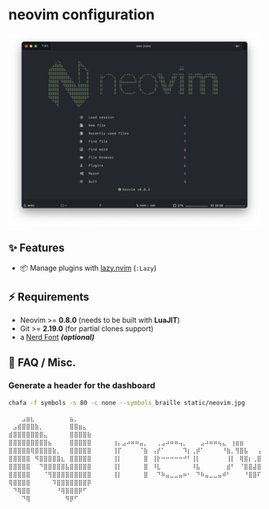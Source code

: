 # neovim configuration

![neovim-dashboard](static/dashboard.png)

## ✨ Features

- 📦 Manage plugins with [lazy.nvim](https://github.com/folke/lazy.nvim) (`:Lazy`)

## ⚡️ Requirements

- Neovim >= **0.8.0** (needs to be built with **LuaJIT**)
- Git >= **2.19.0** (for partial clones support)
- a [Nerd Font](https://www.nerdfonts.com/) **_(optional)_**

## 🔎 FAQ / Misc.

### Generate a header for the dashboard

```sh
chafa -f symbols -s 80 -c none --symbols braille static/neovim.jpg
```

```
⠀⠀⠀⣠⣶⣆⠀⠀⠀⠀⠀⠀⠀⠀⣦⡀⠀⠀⠀⠀⠀⠀⠀⠀⠀⠀⠀⠀⠀⠀⠀⠀⠀⠀⠀⠀⠀⠀⠀⠀⠀⠀⠀⠀⠀⠀⠀⠀⠀⠀⠀⠀⠀⠀⠀⠀⠀⠀⠀⠀⠀⠀⠀⠀⠀⠀⠀⠀⠀⠀⠀⠀⠀⠀⠀⠀⠀⠀⠀⠀
⠀⣠⣾⣿⣿⣿⣷⡀⠀⠀⠀⠀⠀⠀⣿⣿⣶⣄⠀⠀⠀⠀⠀⠀⠀⠀⠀⠀⠀⠀⠀⠀⠀⠀⠀⠀⠀⠀⠀⠀⠀⠀⠀⠀⠀⠀⠀⠀⠀⠀⠀⠀⠀⠀⠀⠀⠀⠀⠀⠀⠀⢀⣤⣤⠀⠀⠀⠀⠀⠀⠀⠀⠀⠀⠀⠀⠀⠀⠀⠀
⣾⣿⣿⣿⣿⣿⣿⣿⣄⠀⠀⠀⠀⠀⣿⣿⣿⣿⣷⠀⠀⠀⠀⠀⠀⠀⠀⠀⠀⠀⠀⠀⠀⠀⠀⠀⠀⠀⠀⠀⠀⠀⠀⠀⠀⠀⠀⠀⠀⠀⠀⠀⠀⠀⠀⠀⠀⠀⠀⠀⠀⠘⠛⠛⠀⠀⠀⠀⠀⠀⠀⠀⠀⠀⠀⠀⠀⠀⠀⠀
⣿⣿⣿⣿⣿⣿⣿⣿⣿⣦⠀⠀⠀⠀⣿⣿⣿⣿⣿⠀⠀⠀⠀⠀⢰⡄⣠⠴⠶⠶⣤⡀⠀⠀⢀⣠⠴⠶⠶⢤⡀⠀⠀⠀⣠⠴⠶⠶⢦⣄⠀⢰⣶⣶⠀⠀⠀⠀⣰⣶⡶⢰⣶⣶⠀⠀⣶⣶⣤⣶⣿⣷⣦⣠⣶⣾⣿⣷⣦⡀
⣿⣿⣿⣿⣿⢿⣿⣿⣿⣿⣷⡀⠀⠀⣿⣿⣿⣿⣿⠀⠀⠀⠀⠀⢸⡏⠀⠀⠀⠀⠈⣷⠀⢠⡞⠁⠀⠀⠀⠀⠹⡆⢀⡾⠁⠀⠀⠀⠀⠘⣷⡀⢻⣿⣧⠀⠀⢠⣿⣿⠁⢸⣿⣿⠀⠀⣿⣿⠋⠀⠀⢹⣿⣿⠋⠀⠈⢻⣿⣷
⣿⣿⣿⣿⣿⠀⠻⣿⣿⣿⣿⣿⣆⠀⣿⣿⣿⣿⣿⠀⠀⠀⠀⠀⢸⡇⠀⠀⠀⠀⠀⣿⠀⢸⡗⠒⠒⠒⠒⠒⠚⠃⢸⡇⠀⠀⠀⠀⠀⠀⢸⡇⠀⢿⣿⡆⢀⣿⣿⠃⠀⢸⣿⣿⠀⠀⣿⣿⠀⠀⠀⢸⣿⣿⠀⠀⠀⢸⣿⣿
⣿⣿⣿⣿⣿⠀⠀⠙⣿⣿⣿⣿⣿⣧⣿⣿⣿⣿⣿⠀⠀⠀⠀⠀⢸⡇⠀⠀⠀⠀⠀⣿⠀⠸⣇⠀⠀⠀⠀⠀⠀⠀⠸⣧⠀⠀⠀⠀⠀⠀⣾⠃⠀⠈⣿⣿⣼⣿⠇⠀⠀⢸⣿⣿⠀⠀⣿⣿⠀⠀⠀⢸⣿⣿⠀⠀⠀⢸⣿⣿
⣿⣿⣿⣿⣿⠀⠀⠀⠈⢻⣿⣿⣿⣿⣿⣿⣿⣿⣿⠀⠀⠀⠀⠀⢸⡇⠀⠀⠀⠀⠀⣿⠀⠀⠙⠷⣤⣀⣀⣤⠶⠂⠀⠙⠷⣤⣀⣀⣤⠾⠃⠀⠀⠀⠘⣿⣿⠏⠀⠀⠀⢸⣿⣿⠀⠀⣿⣿⠀⠀⠀⢸⣿⣿⠀⠀⠀⢸⣿⣿
⢿⣿⣿⣿⣿⠀⠀⠀⠀⠀⠹⣿⣿⣿⣿⣿⣿⣿⡿⠀⠀⠀⠀⠀⠀⠀⠀⠀⠀⠀⠀⠀⠀⠀⠀⠀⠀⠀⠀⠀⠀⠀⠀⠀⠀⠀⠀⠀⠀⠀⠀⠀⠀⠀⠀⠀⠀⠀⠀⠀⠀⠀⠀⠀⠀⠀⠀⠀⠀⠀⠀⠀⠀⠀⠀⠀⠀⠀⠀⠀
⠀⠙⢿⣿⣿⠀⠀⠀⠀⠀⠀⠘⢿⣿⣿⣿⡿⠋⠀⠀⠀⠀⠀⠀⠀⠀⠀⠀⠀⠀⠀⠀⠀⠀⠀⠀⠀⠀⠀⠀⠀⠀⠀⠀⠀⠀⠀⠀⠀⠀⠀⠀⠀⠀⠀⠀⠀⠀⠀⠀⠀⠀⠀⠀⠀⠀⠀⠀⠀⠀⠀⠀⠀⠀⠀⠀⠀⠀⠀⠀
⠀⠀⠀⠙⢿⠀⠀⠀⠀⠀⠀⠀⠀⠻⡿⠋⠀⠀⠀⠀⠀⠀⠀⠀⠀⠀⠀⠀⠀⠀⠀⠀⠀⠀⠀⠀⠀⠀⠀⠀⠀⠀⠀⠀⠀⠀⠀⠀⠀⠀⠀⠀⠀⠀⠀⠀⠀⠀⠀⠀⠀⠀⠀⠀⠀⠀⠀⠀⠀⠀⠀⠀⠀⠀⠀⠀⠀⠀⠀⠀
```
